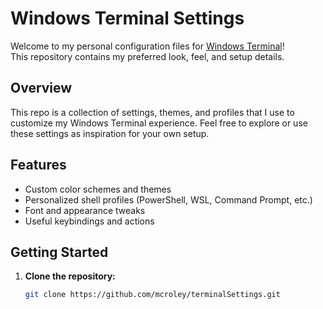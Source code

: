 # Windows Terminal Settings

Welcome to my personal configuration files for [Windows Terminal](https://aka.ms/terminal)!  
This repository contains my preferred look, feel, and setup details.

## Overview

This repo is a collection of settings, themes, and profiles that I use to customize my Windows Terminal experience. Feel free to explore or use these settings as inspiration for your own setup.

## Features

- Custom color schemes and themes
- Personalized shell profiles (PowerShell, WSL, Command Prompt, etc.)
- Font and appearance tweaks
- Useful keybindings and actions

## Getting Started

1. **Clone the repository:**
   ```bash
   git clone https://github.com/mcroley/terminalSettings.git
